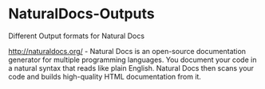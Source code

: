 # NaturalDocs-Outputs
Different Output formats for Natural Docs

http://naturaldocs.org/ - Natural Docs is an open-source documentation generator for multiple programming languages.  You document your code in a natural syntax that reads like plain English.  Natural Docs then scans your code and builds high-quality HTML documentation from it.
